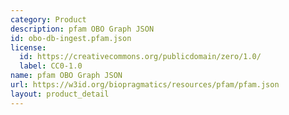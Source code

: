 ```yaml
---
category: Product
description: pfam OBO Graph JSON
id: obo-db-ingest.pfam.json
license:
  id: https://creativecommons.org/publicdomain/zero/1.0/
  label: CC0-1.0
name: pfam OBO Graph JSON
url: https://w3id.org/biopragmatics/resources/pfam/pfam.json
layout: product_detail
---
```

